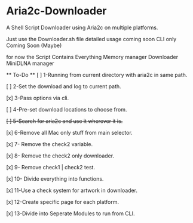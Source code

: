 # Aria2c-Downloader
A Shell Script Downloader using Aria2c on multiple platforms.



Just use the Downloader.sh file
detailed usage coming soon
CLI only Coming Soon (Maybe)

for now the Script Contains Everything
Memory manager
Downloader
MiniDLNA manager


 ** To-Do **
 [   ]   1-Running from current directory with aria2c in same path.
 
 [   ]   2-Set the download and log to current path.
 
 [x]   3-Pass options via cli.
 
 [   ]   4-Pre-set download locations to choose from.
 
 ~~[   ]   5-Search for aria2c and use it wherever it is.~~
 
  [x]   6-Remove all Mac only stuff from main selector.
  
  [x]   7- Remove the check2 variable.
  
  [x]   8- Remove the check2 only downloader.
  
  [x]   9- Remove check1 | check2 test.
  
  [x]   10- Divide everything into functions.
  
  [x]   11-Use a check system for artwork in downloader.
  
  [x]   12-Create specific page for each platform.
  
  [x]   13-Divide into Seperate Modules to run from CLI.
  
